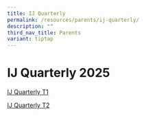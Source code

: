 ```yaml
---
title: IJ Quarterly
permalink: /resources/parents/ij-quarterly/
description: ""
third_nav_title: Parents
variant: tiptap
---
```

<h1>IJ Quarterly 2025</h1>
<p><a href="/files/Parents/IJQuarterl2025T1.pdf" rel="noopener nofollow" target="_blank">IJ Quarterly T1</a>
</p>
<p><a href="/files/Parents/IJ_Quarterly_2025_T2.pdf" rel="noopener nofollow" target="_blank">IJ Quarterly T2</a>
</p>